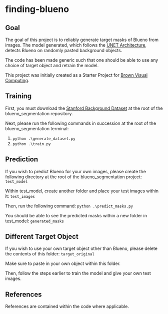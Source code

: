 # finding-blueno

## Goal

The goal of this project is to reliably generate target masks of Blueno from images. The model generated, which follows the
[UNET Architecture](https://lmb.informatik.uni-freiburg.de/people/ronneber/u-net/), detects Blueno on randomly pasted background objects.

The code has been made generic such that one should be able to use any choice of target object and retrain the model.

This project was initially created as a Starter Project for [Brown Visual Computing](https://visual.cs.brown.edu/).

## Training

First, you must download the [Stanford Background Dataset](https://www.kaggle.com/balraj98/stanford-background-dataset) at the root of the blueno_segmentation repository.

Next, please run the following commands in succession at the root of the blueno_segmentation terminal:

1. `python .\generate_dataset.py`
2. `python .\train.py`

## Prediction

If you wish to predict Blueno for your own images, please create the following directory at the root of the blueno_segmentation project: `test_model`

Within test_model, create another folder and place your test images within it: `test_images`

Then, run the following command: `python .\predict_masks.py`

You should be able to see the predicted masks within a new folder in test_model: `generated_masks`

## Different Target Object

If you wish to use your own target object other than Blueno, please delete the contents of this folder: `target_original`

Make sure to paste in your own object within this folder.

Then, follow the steps earlier to train the model and give your own test images.

## References

References are contained within the code where applicable.
